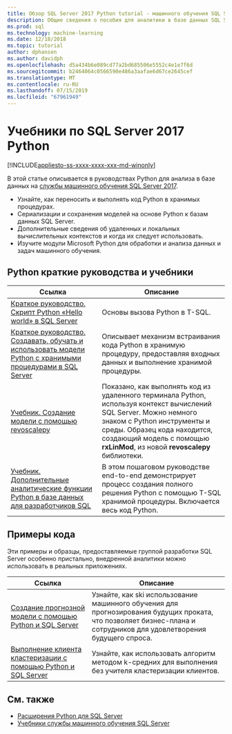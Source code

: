 ```yaml
---
title: Обзор SQL Server 2017 Python tutorial - машинного обучения SQL Server
description: Общие сведения о пособия для аналитики в базе данных SQL Server 2017.
ms.prod: sql
ms.technology: machine-learning
ms.date: 12/18/2018
ms.topic: tutorial
author: dphansen
ms.author: davidph
ms.openlocfilehash: d5a434b6e089cd77a2bd685506e5552c4e1e7f6d
ms.sourcegitcommit: b2464064c0566590e486a3aafae6d67ce2645cef
ms.translationtype: MT
ms.contentlocale: ru-RU
ms.lasthandoff: 07/15/2019
ms.locfileid: "67961949"
---
```

# <a name="sql-server-2017-python-tutorials"></a>Учебники по SQL Server 2017 Python
[!INCLUDE[appliesto-ss-xxxx-xxxx-xxx-md-winonly](../../includes/appliesto-ss-xxxx-xxxx-xxx-md-winonly.md)]

В этой статье описывается в руководствах Python для анализа в базе данных на [службы машинного обучения SQL Server 2017](../install/sql-machine-learning-services-windows-install.md). 

+ Узнайте, как переносить и выполнять код Python в хранимых процедурах.
+ Сериализации и сохранения моделей на основе Python к базам данных SQL Server.
+ Дополнительные сведения об удаленных и локальных вычислительных контекстов и когда их следует использовать.
+ Изучите модули Microsoft Python для обработки и анализа данных и задач машинного обучения.

<a name="bkmk_pythontutorials"></a>

## <a name="python-quickstarts-and-tutorials"></a>Python краткие руководства и учебники

| Ссылка | Описание |
|------|-------------|
| [Краткое руководство. Скрипт Python «Hello world» в SQL Server](quickstart-python-run-using-t-sql.md) | Основы вызова Python в T-SQL. |
| [Краткое руководство. Создавать, обучать и использовать модели Python с хранимыми процедурами в SQL Server](quickstart-python-train-score-in-tsql.md) | Описывает механизм встраивания кода Python в хранимую процедуру, предоставляя входных данных и выполнение хранимой процедуры. |
| [Учебник. Создание модели с помощью revoscalepy](use-python-revoscalepy-to-create-model.md) | Показано, как выполнять код из удаленного терминала Python, используя контекст вычислений SQL Server. Можно немного знаком с Python инструменты и среды. Образец кода находится, создающий модель с помощью **rxLinMod**, из новой **revoscalepy** библиотеки. |
| [Учебник. Дополнительные аналитические функции Python в базе данных для разработчиков SQL](sqldev-in-database-python-for-sql-developers.md) | В этом пошаговом руководстве end-to-end демонстрирует процесс создания полного решения Python с помощью T-SQL хранимой процедуры. Включается весь код Python.|

<a name ="bkmk_samples"></a>

## <a name="code-samples"></a>Примеры кода

Эти примеры и образцы, предоставляемые группой разработки SQL Server особенно пристально, внедренной аналитики можно использовать в реальных приложениях.

| Ссылка | Описание |
|------|-------------|
| [Создание прогнозной модели с помощью Python и SQL Server](https://microsoft.github.io/sql-ml-tutorials/python/rentalprediction/) | Узнайте, как ski использование машинного обучения для прогнозирования будущих проката, что позволяет бизнес-плана и сотрудников для удовлетворения будущего спроса. |
| [Выполнение клиента кластеризации с помощью Python и SQL Server](https://microsoft.github.io/sql-ml-tutorials/python/customerclustering/) | Узнайте, как использовать алгоритм методом k-средних для выполнения без учителя кластеризации клиентов. |

## <a name="see-also"></a>См. также

+ [Расширения Python для SQL Server](../concepts/extension-python.md)
+ [Учебники службы машинного обучения SQL Server](machine-learning-services-tutorials.md)
